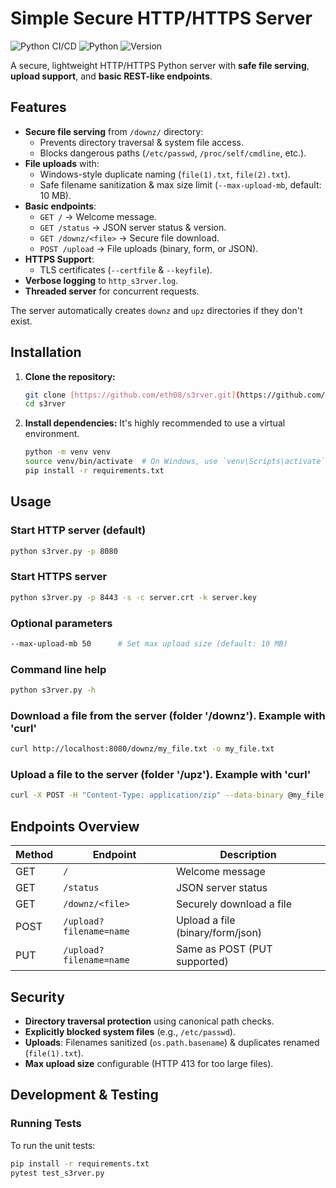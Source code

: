 # Simple Secure HTTP/HTTPS Server

![Python CI/CD](https://github.com/eth08/s3rver/actions/workflows/main.yml/badge.svg)
![Python](https://img.shields.io/badge/Python-3.10%2B-blue)
![Version](https://img.shields.io/badge/version-0.4.8-orange)

A secure, lightweight HTTP/HTTPS Python server with **safe file serving**, **upload support**, and **basic REST-like endpoints**.

## Features

- **Secure file serving** from `/downz/` directory:
  - Prevents directory traversal & system file access.
  - Blocks dangerous paths (`/etc/passwd`, `/proc/self/cmdline`, etc.).
- **File uploads** with:
  - Windows-style duplicate naming (`file(1).txt`, `file(2).txt`).
  - Safe filename sanitization & max size limit (`--max-upload-mb`, default: 10 MB).
- **Basic endpoints**:
  - `GET /` → Welcome message.
  - `GET /status` → JSON server status & version.
  - `GET /downz/<file>` → Secure file download.
  - `POST /upload` → File uploads (binary, form, or JSON).
- **HTTPS Support**:
  - TLS certificates (`--certfile` & `--keyfile`).
- **Verbose logging** to `http_s3rver.log`.
- **Threaded server** for concurrent requests.

The server automatically creates `downz` and `upz` directories if they don't exist.



## Installation

1.  **Clone the repository:**
    ```bash
    git clone [https://github.com/eth08/s3rver.git](https://github.com/eth08/s3rver.git)
    cd s3rver
    ```

2.  **Install dependencies:**
    It's highly recommended to use a virtual environment.
    ```bash
    python -m venv venv
    source venv/bin/activate  # On Windows, use `venv\Scripts\activate`
    pip install -r requirements.txt
    ```



## Usage

### Start HTTP server (default)
```bash
python s3rver.py -p 8080
```

### Start HTTPS server
```bash
python s3rver.py -p 8443 -s -c server.crt -k server.key
```

### Optional parameters
```bash
--max-upload-mb 50      # Set max upload size (default: 10 MB)
```

### Command line help
```bash
python s3rver.py -h
```

### Download a file from the server (folder '/downz'). Example with 'curl'
```bash
curl http://localhost:8080/downz/my_file.txt -o my_file.txt  
```

### Upload a file to the server (folder '/upz'). Example with 'curl'
```bash
curl -X POST -H "Content-Type: application/zip" --data-binary @my_file.zip http://localhost:8080/upload?filename=my_file.zip
```



## Endpoints Overview

| Method | Endpoint                 | Description                                      |
|--------|--------------------------|--------------------------------------------------|
| GET    | `/`                      | Welcome message                                  |
| GET    | `/status`                | JSON server status                               |
| GET    | `/downz/<file>`          | Securely download a file                         |
| POST   | `/upload?filename=name`  | Upload a file (binary/form/json)                 |
| PUT    | `/upload?filename=name`  | Same as POST (PUT supported)                     |



## Security

- **Directory traversal protection** using canonical path checks.
- **Explicitly blocked system files** (e.g., `/etc/passwd`).
- **Uploads**: Filenames sanitized (`os.path.basename`) & duplicates renamed (`file(1).txt`).
- **Max upload size** configurable (HTTP 413 for too large files).



## Development & Testing

### Running Tests
To run the unit tests:

```bash
pip install -r requirements.txt
pytest test_s3rver.py
```
